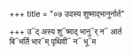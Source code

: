 +++
title = "०७ उदस्य शुष्माद्भानुर्नार्त"

+++
उ᳓द् अस्य शु᳓ष्माद् भानु᳓र् न᳓ आर्त  
बि᳓भर्ति भार᳓म् पृथिवी᳓ न᳓ भू᳓म